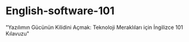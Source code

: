 # English-software-101
"Yazılımın Gücünün Kilidini Açmak: Teknoloji Meraklıları için İngilizce 101 Kılavuzu"
